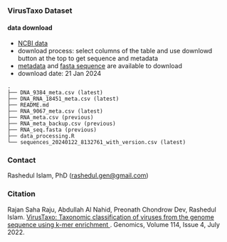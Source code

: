 ### VirusTaxo Dataset

#### data download
- [NCBI data](https://www.ncbi.nlm.nih.gov/labs/virus/vssi/#/virus?SeqType_s=Nucleotide&SourceDB_s=RefSeq)
- download process: select columns of the table and use downlowd button at the top to get sequence and metadata
- [metadata](./sequences_20240122_8132761_with_version.csv) and [fasta sequence](https://drive.google.com/file/d/1FBPgDFVvkIrfJ6XwEbpCPZesiaAbF67d/view?usp=sharing) are available to download
- download date: 21 Jan 2024

```
.
├── DNA_9384_meta.csv (latest)
├── DNA_RNA_18451_meta.csv (latest)
├── README.md 
├── RNA_9067_meta.csv (latest)
├── RNA_meta.csv (previous)
├── RNA_meta_backup.csv (previous)
├── RNA_seq.fasta (previous)
├── data_processing.R
└── sequences_20240122_8132761_with_version.csv (latest)
```

### Contact
Rashedul Islam, PhD (rashedul.gen@gmail.com)

### Citation

Rajan Saha Raju, Abdullah Al Nahid, Preonath Chondrow Dev,  Rashedul Islam. [VirusTaxo: Taxonomic classification of viruses from the genome sequence using k-mer enrichment
](https://www.sciencedirect.com/science/article/pii/S0888754322001598). Genomics, Volume 114, Issue 4, July 2022.
